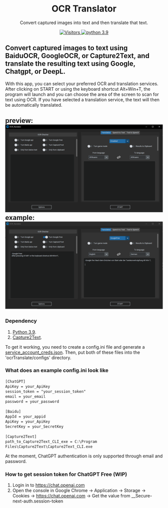 <p align="center">
  <h1 align="center">OCR Translator</h1>
  <p align="center">Convert captured images into text and then translate that text.</p>
</p>

<p align="center">
  <a href="https://github.com/Azornes/ocrTranslator">
    <img alt="Visitors" src="https://visitor-badge.glitch.me/badge?page_id=azornes.ocrTranslator">
   </a>
  <a href="https://www.python.org/">
    <img alt="python 3.9" src="https://img.shields.io/badge/python-3.9-3776AB?logo=Python&logoColor=FFFFFF&style=flat-square">
   </a>
</p>


Convert captured images to text using BaiduOCR, GoogleOCR, or Capture2Text, and translate the resulting text using Google, Chatgpt, or DeepL.
---
With this app, you can select your preferred OCR and translation services. After clicking on START or using the keyboard shortcut Alt+Win+T, the program will launch and you can choose the area of the screen to scan for text using OCR. If you have selected a translation service, the text will then be automatically translated.

preview:
![](documentation_images/GUI_preview.png)
example:
![](documentation_images/GUI_preview_example.png)
---
### Dependency
1. [Python 3.9](https://www.python.org/downloads/release/python-390/).
2. [Capture2Text](https://sourceforge.net/projects/capture2text/).

To get it working, you need to create a config.ini file and generate a [service_account_creds.json](https://developers.google.com/workspace/guides/create-credentials?hl=pl).
Then, put both of these files into the 'ocrTranslate/configs' directory.
### What does an example config.ini look like
```
[ChatGPT]
ApiKey = your_ApiKey
session_token = "your_session_token"
email = your_email
password = your_password

[Baidu]
AppId = your_appid
ApiKey = your_ApiKey
SecretKey = your_SecretKey

[Capture2Text]
path_to_Capture2Text_CLI_exe = C:\Program Files\Capture2Text\Capture2Text_CLI.exe
```

At the moment, ChatGPT authentication is only supported through email and password.

### How to get session token for ChatGPT Free (WIP)
1. Login in to https://chat.openai.com
2. Open the console in Google Chrome -> Application -> Storage -> Cookies -> https://chat.openai.com -> Get the value from __Secure-next-auth.session-token
